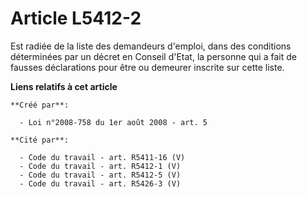 # Article L5412-2

Est radiée de la liste des demandeurs d'emploi, dans des conditions déterminées par un décret en Conseil d'Etat, la personne
qui a fait de fausses déclarations pour être ou demeurer inscrite sur cette liste.

**Liens relatifs à cet article**

	**Créé par**:

	  - Loi n°2008-758 du 1er août 2008 - art. 5

	**Cité par**:

	  - Code du travail - art. R5411-16 (V)
	  - Code du travail - art. R5412-1 (V)
	  - Code du travail - art. R5412-5 (V)
	  - Code du travail - art. R5426-3 (V)
